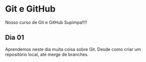 # Git e GitHub

Nosso curso de Git e GitHub Supimpa!!!!


## Dia 01 

Aprendemos neste dia muita coisa sobre Git.
Desde como criar um repositório local, até merge de branches.